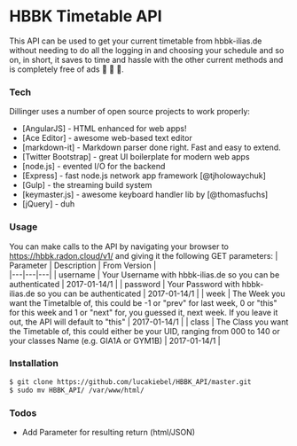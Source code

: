 # HBBK Timetable API

This API can be used to get your current timetable from hbbk-ilias.de without needing to do all the logging in and choosing your schedule and so on, in short, it saves to time and hassle with the other current methods and is completely free of ads 🤑 🤑 🤑.

### Tech

Dillinger uses a number of open source projects to work properly:

* [AngularJS] - HTML enhanced for web apps!
* [Ace Editor] - awesome web-based text editor
* [markdown-it] - Markdown parser done right. Fast and easy to extend.
* [Twitter Bootstrap] - great UI boilerplate for modern web apps
* [node.js] - evented I/O for the backend
* [Express] - fast node.js network app framework [@tjholowaychuk]
* [Gulp] - the streaming build system
* [keymaster.js] - awesome keyboard handler lib by [@thomasfuchs]
* [jQuery] - duh

### Usage
You can make calls to the API by navigating your browser to https://hbbk.radon.cloud/v1/ and giving it the following GET parameters:
| Parameter | Description | From Version |                                                                                                                                                                                                  
|---|---|---|
| username  | Your Username with hbbk-ilias.de so you can be authenticated | 2017-01-14/1 |
| password  | Your Password with hbbk-ilias.de so you can be authenticated | 2017-01-14/1 |
| week      | The Week you want the Timetalble of, this could be -1 or "prev" for last week, 0 or "this" for this week and 1 or "next" for, you guessed it, next week. If you leave it out, the API will default to "this" | 2017-01-14/1 |
| class     | The Class you want the Timetable of, this could either be your UID, ranging from 000 to 140 or your classes Name (e.g. GIA1A or GYM1B) | 2017-01-14/1 |


### Installation
```sh
$ git clone https://github.com/lucakiebel/HBBK_API/master.git
$ sudo mv HBBK_API/ /var/www/html/ 
```


### Todos

 - Add Parameter for resulting return (html/JSON)

